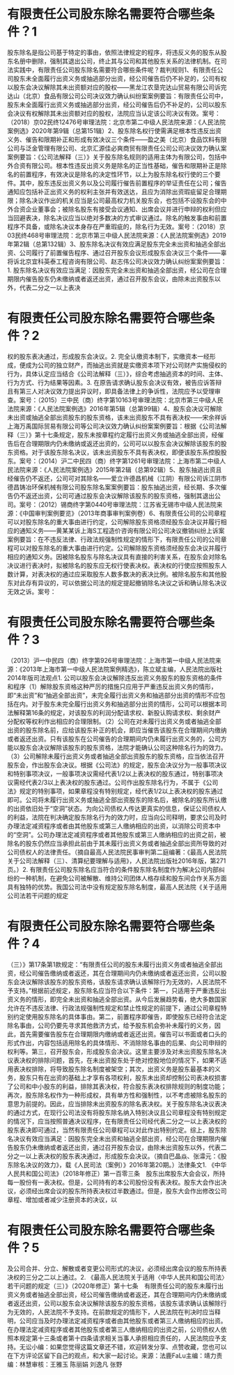 # 有限责任公司股东除名需要符合哪些条件？1

股东除名是指公司基于特定的事由，依照法律规定的程序，将违反义务的股东从股东名册中删除，强制其退出公司，终止其与公司和其他股东关系的法律机制。在司法实践中，有限责任公司股东除名需要符合哪些条件呢？裁判规则1、有限责任公司股东未全面履行出资义务或抽逃部分出资，经公司催告后仍不补足的，公司有权以股东会决议解除其未出资额对应的股权——黑龙江农垦完达山贸易有限公司诉完达山（北京）食品有限公司公司决议效力确认纠纷案案例要旨：有限责任公司中，股东未全面履行出资义务或抽逃部分出资，经公司催告后仍不补足的，公司以股东会决议有权解除其未出资额对应的股权，法院应当认定该公司决议有效。案号：（2018）京02民终12476号审理法院：北京市第二中级人民法院来源：《人民法院案例选》2020年第9辑（总第151辑）2、股东除名权行使需满足根本性违反出资义务、催告和限期补正和形成有效决议三个条件——盈之美（北京）食品饮料有限公司与泛金管理有限公司、北京汇源佳必爽商贸有限责任公司公司决议效力确认案案例要旨：《公司法解释（三）》关于股东除名规则的适用主体为有限公司，包括中外合资有限公司。根本性违反出资义务是除名的正当性基础，催告和限期补正是除名的前置程序，有效决议是除名的决定性环节，以上为股东除名权行使的三个要件。其中，股东违反出资义务以及公司履行催告前置程序的举证责任在公司；催告通知应包括补正出资义务的权利主张并有效送达，且应为消除出资瑕疵留足合理期限；除名决议作出的机关应当是公司最高权力机关股东会，也包括不设股东会的中外合资企业董事会；被除名股东有接受会议通知、出席会议并进行申辩的权利但应当回避表决，除名决议应当以绝对多数决的方式审议通过。除名的触发事由和前置程序不具备，或除名决议本身存在严重瑕疵的，除名行为无效。案号：（2018）京03民终468号审理法院：北京市第三中级人民法院来源：《人民法院案例选》2019年第2辑（总第132辑）3、股东除名决议有效应满足股东完全未出资和抽逃全部出资、公司履行了前置催告程序、通过召开股东会议形成股东会决议三个条件——辜将诉北京宜科英泰工程咨询有限公司、赵志伟公司决议效力确认纠纷案案例要旨：1. 股东除名决议有效应当满足：因股东完全未出资和抽逃全部出资，经公司在合理期限内催告股东仍未缴纳或者返还出资，通过召开股东会议，由除未出资股东以外，代表二分之一以上表决

# 有限责任公司股东除名需要符合哪些条件？2

权的股东表决通过，形成股东会决议。2. 完全认缴资本制下，实缴资本一经形成，便成为公司的独立财产，而抽逃出资就是实缴资本项下对公司财产实施侵权的行为，具体认定应当结合《公司法解释（三）》，综合考虑抽逃资本的时间、主体、行为方式、行为结果等因素。3. 在原告请求确认股东会决议有效，被告应诉答辩且有第三人对决议效力提出异议时，即具备法律上的争诉性，法院应予以受理审查。案号：（2015）三中民（商）终字第10163号审理法院：北京市第三中级人民法院来源：《人民法院案例选》2016年第5辑（总第99辑）4、股东会决议可解除未出资或抽逃全部出资股东的股东资格，该未出资股东不具有表决权——宋余祥诉上海万禹国际贸易有限公司等公司决议效力确认纠纷案案例要旨：根据《公司法解释（三）》第十七条规定，股东未按章程约定履行出资义务或抽逃全部出资，经催告后在合理期限内仍未缴纳或返还出资的，公司可以以股东会决议解除该股东的股东资格。对于该股东除名决议，该未出资股东不具有表决权，即便该股东系控股股东。案号：（2014）沪二中民四（商）终字第1261号审理法院：上海市第二中级人民法院来源：《人民法院案例选》2015年第2辑（总第92辑）5、股东抽逃出资且经催告仍不返还，公司可对其除名——爱立许德昌机械（江阴）有限公司诉江阴市德昌铸冶环保机械有限公司股东除名案案例要旨：股东抽逃出资，经长期、多次催告仍不返还出资，公司可通过股东会决议解除该股东的股东资格，强制其退出公司。案号：（2012）锡商终字第0440号审理法院：江苏省无锡市中级人民法院来源：《中国审判案例要览》（2013年商事审判案例卷）6、有限责任公司的公司章程可以对股东除名的重大事由进行约定，公司解除股东资格须经股东会决议并履行相应的通知义务——黄某某诉上海S工程造价咨询有限公司公司决议撤销纠纷上诉案案例要旨：在不违反法律、行政法规强制性规定的情形下，有限责任公司的公司章程可以对股东除名的重大事由进行约定。公司解除股东资格须经股东会决议并履行相应的通知义务。因被除名股东与除名决议具有直接的利害关系，在股东会对除名决议进行表决时，拟被除名的股东应无权行使表决权。表决权的行使应按照股东人数计算，对表决权的通过应采取股东人数多数决的表决比例。被除名股东和其他股东对此存有异议的，可以依据公司法的规定提起撤销除名决议之诉和确认除名决议无效之诉。案号：

# 有限责任公司股东除名需要符合哪些条件？3

（2013）沪一中民四（商）终字第926号审理法院：上海市第一中级人民法院来源：《2013年上海市第一中级人民法院案例精选》，陈立斌主编，人民法院出版社2014年版司法观点1. 公司以股东会决议解除违反出资义务股东的股东资格的条件和程序（1）解除股东资格这种严厉的措施只应用于严重违反出资义务的情形，即“未出资”和“抽逃全部出资”，未完全履行出资义务和抽逃部分出资的情形不应包括在内。对于股东未完全履行出资义务和抽逃部分出资的情形，公司可以根据本司法解释第16条的规定，对该股东的利润分配请求权、新股认购请求权、剩余财产分配权等权利作出相应的合理限制。（2）公司在对未履行出资义务或者抽逃全部出资的股东除名前，应给该股东补正的机会，即应当催告该股东在合理期间内缴纳或者返还出资。只有该股东在公司催告的合理期间内仍未履行出资义务的，公司方能以股东会决议解除该股东的股东资格，法院才能确认公司这种除名行为的效力。（3）公司解除未履行出资义务或者抽逃全部出资股东的股东资格，应当依法召开股东会，作出股东会决议。根据《公司法》的规定，股东会决议分为一般事项决议和特别事项决议，一般事项决议需经代表1/2以上表决权的股东通过，特别事项决议需经代表2/3以上表决权的股东通过。公司作出股东除名行为，不属于《公司法》规定的特别事项，如果章程没有特别规定，经代表1/2以上表决权的股东通过即可。公司将未履行出资义务或抽逃全部出资股东的除名后，被除名的股东所认缴的出资依旧处于“空洞”状态。为向公司债权人传达更真实的信息，保证公司债权人的利益，法院在判决确定股东除名行为的效力时，应当向公司释明，要求公司及时办理法定减资程序或者由其他股东或第三人缴纳相应的出资，以消除公司资本中的“空洞”。公司办理法定减资程序或者其他股东或第三人缴纳相应的出资之前，被除名的股东仍然应当承担此前由于其未履行出资义务或者抽逃全部出资所导致的对公司债权人的法律责任。（摘自最高人民法院民事审判第二庭编著：《最高人民法院关于公司法解释（三）、清算纪要理解与适用》，人民法院出版社2016年版，第271页。）2. 有限责任公司股东除名应当符合的条件股东除名制度作为解决公司内部纠纷的一种机制，在避免公司被解散、维持公司团体人格存续和股东间合作关系方面具有独特的优势。我国公司法中没有规定股东除名制度，最高人民法院《关于适用公司法若干问题的规定

# 有限责任公司股东除名需要符合哪些条件？4

（三）》第17条第1款规定：“有限责任公司的股东未履行出资义务或者抽逃全部出资，经公司催告缴纳或者返还，其在合理期间内仍未缴纳或者返还出资，公司以股东会决议解除该股东的股东资格，该股东请求确认该解除行为无效的，人民法院不予支持。”根据前述规定，股东除名应当符合以下条件：第一，只适用于严重违反出资义务的情形，即完全未出资和抽逃全部出资。从今后发展趋势看，绝大多数国家允许在不违反法律、行政法规强制性规定和禁止性规定的前提下，通过公司章程特别约定使用股东除名的具体事由。第二，前置程序即催告，即使股东已经符合法定除名事由，公司仍要先寻求其他救济方式，给予股东机会弥补未履行的义务，因此，首先需要催告股东在合理期限内缴纳或者返还出资。催告可以书面或者口头的形式作出，内容包括适用除名的具体情形、不消除除名事由的后果、向公司申辩的权利等。第三，召开股东会，形成股东会决议。这里主要涉及对未出资股东除名决议表决权的排除问题，首先，在未出资股东处于绝对控股地位的情况下，如果不适用表决权排除，将导致股东除名制度被架空；其次，出资义务是股东最基本的义务，股东只有在出资的基础上才享有各项权利，股东未出资却控制公司表决权损害了公司和中小股东的利益，排除其表决权，符合股东表决权排除规则的制度功能；再次，股东除名权作为一种形成权，具有单方性和强制性，以不考虑被除名股东的意思为前提的。因此，应当排除未出资股东的除名表决权。关于股东除名决议表决的通过方式，在现行公司法没有将股东除名纳入特别决议且公司章程没有特别规定的情况下，应当按照普通决议程序，在有限责任公司经代表二分之一以上表决权的股东表决即可通过，当然有限责任公司章程可以对此作出特别约定。综上，股东除名决议有效应当满足：因股东完全未出资和抽逃全部出资，经公司在合理期限内催告股东仍未缴纳或者返还出资，通过召开股东会议，由除未出资股东以外，代表二分之一以上表决权的股东表决通过，形成股东会决议。（摘自巴晶焱、张瀮元：《股东除名决议的效力》，载《人民司法（案例）》2016年第20期。）法律条文1. 《中华人民共和国公司法》（2018年修正）第一百零三条　股东出席股东大会会议，所持每一股份有一表决权。但是，公司持有的本公司股份没有表决权。股东大会作出决议，必须经出席会议的股东所持表决权过半数通过。但是，股东大会作出修改公司章程、增加或者减少注册资本的决议，以

# 有限责任公司股东除名需要符合哪些条件？5

及公司合并、分立、解散或者变更公司形式的决议，必须经出席会议的股东所持表决权的三分之二以上通过。2. 《最高人民法院关于适用〈中华人民共和国公司法〉若干问题的规定（三）》（2020年修正）第十七条　有限责任公司的股东未履行出资义务或者抽逃全部出资，经公司催告缴纳或者返还，其在合理期间内仍未缴纳或者返还出资，公司以股东会决议解除该股东的股东资格，该股东请求确认该解除行为无效的，人民法院不予支持。在前款规定的情形下，人民法院在判决时应当释明，公司应当及时办理法定减资程序或者由其他股东或者第三人缴纳相应的出资。在办理法定减资程序或者其他股东或者第三人缴纳相应的出资之前，公司债权人依照本规定第十三条或者第十四条请求相关当事人承担相应责任的，人民法院应予支持。无讼小编：如果您觉得这篇文章还不错，欢迎转发分享、点赞收藏，您也可以在下方评论区留下自己的观点，和大家一起讨论。来源：法鹿FaLu主编：靖力责编：林慧审核：王雅玉 陈丽娟 刘逸凡 张野


